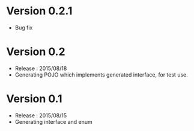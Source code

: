 Version 0.2.1
===

* Bug fix

Version 0.2
===

* Release : 2015/08/18
* Generating POJO which implements generated interface, for test use.

Version 0.1
===

* Release : 2015/08/15
* Generating interface and enum
